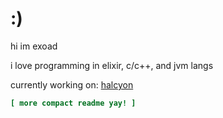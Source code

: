 # :)

hi im exoad

i love programming in elixir, c/c++, and jvm langs

currently working on: [halcyon](https://halcyoninae.github.io/halcyon-malimbica/)

```ini
[ more compact readme yay! ]
```
